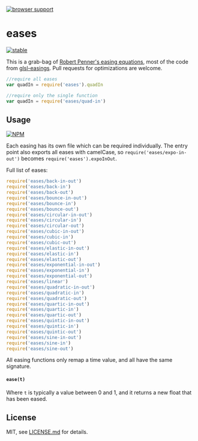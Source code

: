 [![browser support](https://ci.testling.com/mattdesl/eases.png)](https://ci.testling.com/mattdesl/eases)

# eases

[![stable](http://badges.github.io/stability-badges/dist/stable.svg)](http://github.com/badges/stability-badges)

This is a grab-bag of [Robert Penner's easing equations](http://www.robertpenner.com/easing/), most of the code from [glsl-easings](https://www.npmjs.org/package/glsl-easings). Pull requests for optimizations are welcome. 

```js
//require all eases
var quadIn = require('eases').quadIn

//require only the single function
var quadIn = require('eases/quad-in')
```

## Usage

[![NPM](https://nodei.co/npm/eases.png)](https://nodei.co/npm/eases/)

Each easing has its own file which can be required individually. The entry point also exports all eases with camelCase, so `require('eases/expo-in-out')` becomes `require('eases').expoInOut`.

Full list of eases:

```js
require('eases/back-in-out')
require('eases/back-in')
require('eases/back-out')
require('eases/bounce-in-out')
require('eases/bounce-in')
require('eases/bounce-out')
require('eases/circular-in-out')
require('eases/circular-in')
require('eases/circular-out')
require('eases/cubic-in-out')
require('eases/cubic-in')
require('eases/cubic-out')
require('eases/elastic-in-out')
require('eases/elastic-in')
require('eases/elastic-out')
require('eases/exponential-in-out')
require('eases/exponential-in')
require('eases/exponential-out')
require('eases/linear')
require('eases/quadratic-in-out')
require('eases/quadratic-in')
require('eases/quadratic-out')
require('eases/quartic-in-out')
require('eases/quartic-in')
require('eases/quartic-out')
require('eases/quintic-in-out')
require('eases/quintic-in')
require('eases/quintic-out')
require('eases/sine-in-out')
require('eases/sine-in')
require('eases/sine-out')
```

All easing functions only remap a time value, and all have the same signature.

#### ```ease(t)```

Where `t` is typically a value between 0 and 1, and it returns a new float that has been eased. 

## License

MIT, see [LICENSE.md](http://github.com/mattdesl/eases/blob/master/LICENSE.md) for details.
